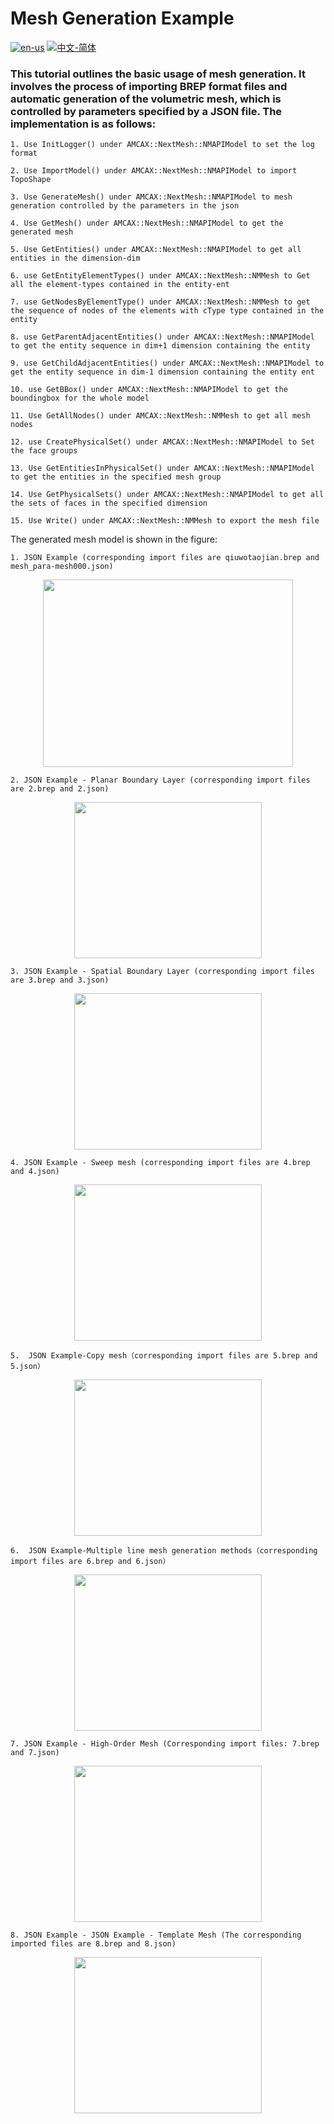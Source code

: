 # Mesh Generation Example

[![en-us](https://img.shields.io/badge/en-us-yellow.svg)](./README.md) [![中文-简体](https://img.shields.io/badge/%E4%B8%AD%E6%96%87-%E7%AE%80%E4%BD%93-red.svg)](./README.zh_cn.md)

### This tutorial outlines the basic usage of mesh generation. It involves the process of importing BREP format files and automatic generation of the volumetric mesh, which is controlled by parameters specified by a JSON file. The implementation is as follows:

	1. Use InitLogger() under AMCAX::NextMesh::NMAPIModel to set the log format
	
	2. Use ImportModel() under AMCAX::NextMesh::NMAPIModel to import TopoShape
	
	3. Use GenerateMesh() under AMCAX::NextMesh::NMAPIModel to mesh generation controlled by the parameters in the json
	
	4. Use GetMesh() under AMCAX::NextMesh::NMAPIModel to get the generated mesh
	
	5. Use GetEntities() under AMCAX::NextMesh::NMAPIModel to get all entities in the dimension-dim
	
	6. use GetEntityElementTypes() under AMCAX::NextMesh::NMMesh to Get all the element-types contained in the entity-ent
	
	7. use GetNodesByElementType() under AMCAX::NextMesh::NMMesh to get the sequence of nodes of the elements with cType type contained in the entity
	
	8. use GetParentAdjacentEntities() under AMCAX::NextMesh::NMAPIModel to get the entity sequence in dim+1 dimension containing the entity
	
	9. use GetChildAdjacentEntities() under AMCAX::NextMesh::NMAPIModel to get the entity sequence in dim-1 dimension containing the entity ent
	
	10. use GetBBox() under AMCAX::NextMesh::NMAPIModel to get the boundingbox for the whole model
	
	11. Use GetAllNodes() under AMCAX::NextMesh::NMMesh to get all mesh nodes
		
	12. use CreatePhysicalSet() under AMCAX::NextMesh::NMAPIModel to Set the face groups
	
	13. Use GetEntitiesInPhysicalSet() under AMCAX::NextMesh::NMAPIModel to get the entities in the specified mesh group
	
	14. Use GetPhysicalSets() under AMCAX::NextMesh::NMAPIModel to get all the sets of faces in the specified dimension
	
	15. Use Write() under AMCAX::NextMesh::NMMesh to export the mesh file


The generated mesh model is shown in the figure:

	1. JSON Example (corresponding import files are qiuwotaojian.brep and mesh_para-mesh000.json)

<div align = center><img src="https://s2.loli.net/2024/08/21/fgE13hGHXuNz29m.png" width="400" height="300"></div>

	2. JSON Example - Planar Boundary Layer (corresponding import files are 2.brep and 2.json)

<div align = center><img src="https://s2.loli.net/2025/02/27/U6oPpzBthW2aDSu.png" width="300" height="250"></div>

	3. JSON Example - Spatial Boundary Layer (corresponding import files are 3.brep and 3.json)

<div align = center><img src="https://s2.loli.net/2025/02/27/mp8Y2gZHB1heKa7.jpg" width="300" height="250"></div>

	4. JSON Example - Sweep mesh (corresponding import files are 4.brep and 4.json)

<div align = center><img src="https://s2.loli.net/2024/12/02/CKA3s8RZzM5ovu7.png" width="300" height="250"></div>

	5.  JSON Example-Copy mesh（corresponding import files are 5.brep and 5.json）

<div align = center><img src="https://s2.loli.net/2024/12/31/PykwZ7qOGNxHR1l.png" width="300" height="250"></div>

	6.  JSON Example-Multiple line mesh generation methods（corresponding import files are 6.brep and 6.json）

<div align = center><img src="https://s2.loli.net/2024/12/31/QEWeyAra2iJclK1.png" width="300" height="250"></div>

	7. JSON Example - High-Order Mesh (Corresponding import files: 7.brep and 7.json)

<div align = center><img src="https://s2.loli.net/2025/03/28/WMR9DbmFOUrspwf.png" width="300" height="250"></div>

	8. JSON Example - JSON Example - Template Mesh (The corresponding imported files are 8.brep and 8.json)

<div align = center><img src="https://s2.loli.net/2025/09/10/ElXy5PgkpvI4mcD.png" width="300" height="250"></div>

